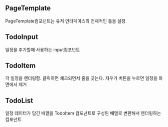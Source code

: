 <h2>PageTemplate</h2>
<p>PageTemplate컴포넌트는 유저 인터페이스의 전체적인 틀을 설정.</p>
<h2>TodoInput</h2>
<p>일정을 추가할때 사용하는 input컴포넌트</p>
<h2>TodoItem</h2>
<p>각 일정을 렌더링함. 클릭하면 체크되면서 줄을 긋는다. 지우기 버튼을 누르면 일정을 화면에서 제거</p>
<h2>TodoList</h2>
<p>일정 데이터가 담긴 배열을 TodoItem 컴포넌트로 구성된 배열로 변환해서 렌더링하는 컴포넌트</p>
